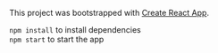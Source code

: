 This project was bootstrapped with [Create React App](https://github.com/facebookincubator/create-react-app).

`npm install` to install dependencies  
`npm start` to start the app
